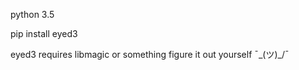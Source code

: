 python 3.5

pip install eyed3

eyed3 requires libmagic or something figure it out yourself ¯\_(ツ)_/¯
